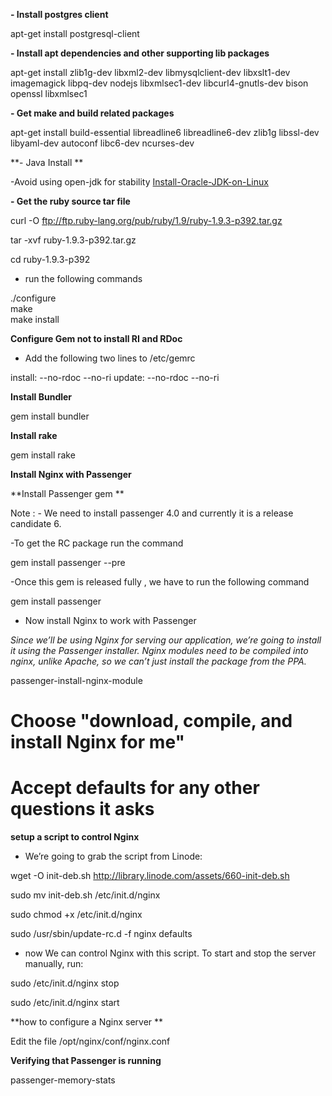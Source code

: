 **- Install postgres client**

apt-get install postgresql-client

**- Install apt dependencies and other supporting lib packages**

 apt-get install zlib1g-dev libxml2-dev libmysqlclient-dev libxslt1-dev   imagemagick libpq-dev nodejs libxmlsec1-dev libcurl4-gnutls-dev bison openssl libxmlsec1 

**- Get make and build related packages**

apt-get install build-essential libreadline6 libreadline6-dev zlib1g libssl-dev libyaml-dev autoconf libc6-dev ncurses-dev  

**-  Java Install **

-Avoid using open-jdk for stability [Install-Oracle-JDK-on-Linux](https://github.com/m-narayan/beacon/wiki/Install-Oracle-JDK-on-Linux)

**- Get the ruby source tar file**

curl -O ftp://ftp.ruby-lang.org/pub/ruby/1.9/ruby-1.9.3-p392.tar.gz

tar -xvf ruby-1.9.3-p392.tar.gz

cd ruby-1.9.3-p392

- run the following commands

./configure  
make  
make install 

**Configure Gem not to install RI and RDoc**

- Add the following two lines to /etc/gemrc

install: --no-rdoc --no-ri 
update:  --no-rdoc --no-ri


**Install Bundler**

gem install bundler

**Install rake**

gem install rake

**Install Nginx with Passenger**

**Install Passenger gem **

Note : - We need to install passenger 4.0 and currently it is a release candidate 6. 

-To get the RC package run the command 

gem install passenger --pre

-Once this gem is released fully , we have to run the following command

gem install passenger 

- Now install Nginx to work with Passenger

_Since we’ll be using Nginx for serving our application, we’re going to install it using the Passenger installer. Nginx modules need to be compiled into nginx, unlike Apache, so we can’t just install the package from the PPA._

passenger-install-nginx-module

# Choose "download, compile, and install Nginx for me"
# Accept defaults for any other questions it asks


**setup a script to control Nginx**

- We’re going to grab the script from Linode:

wget -O init-deb.sh http://library.linode.com/assets/660-init-deb.sh

sudo mv init-deb.sh /etc/init.d/nginx

sudo chmod +x /etc/init.d/nginx

sudo /usr/sbin/update-rc.d -f nginx defaults

- now We can control Nginx with this script. To start and stop the server manually, run:

sudo /etc/init.d/nginx stop

sudo /etc/init.d/nginx start

**how to configure a Nginx server **

Edit the file /opt/nginx/conf/nginx.conf 


**Verifying that Passenger is running**

passenger-memory-stats